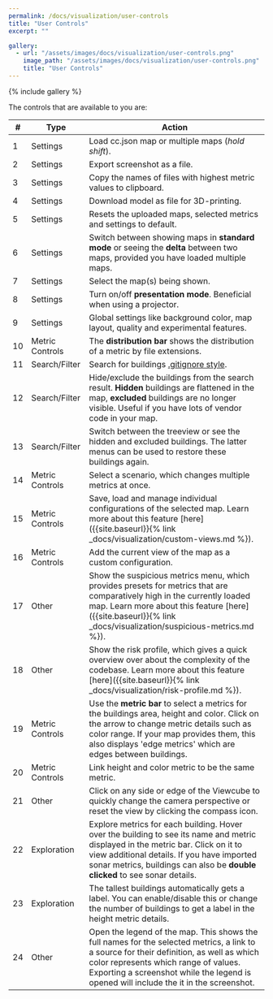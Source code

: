 ```yaml
---
permalink: /docs/visualization/user-controls
title: "User Controls"
excerpt: ""

gallery:
  - url: "/assets/images/docs/visualization/user-controls.png"
    image_path: "/assets/images/docs/visualization/user-controls.png"
    title: "User Controls"
---
```


{% include gallery %}

The controls that are available to you are:

| #   | Type            | Action                                                                                                                                                                                                                                                                     |
| --- | --------------- | -------------------------------------------------------------------------------------------------------------------------------------------------------------------------------------------------------------------------------------------------------------------------- |
| 1   | Settings        | Load cc.json map or multiple maps (_hold shift_).                                                                                                                                                                                                                          |
| 2   | Settings        | Export screenshot as a file.                                                                                                                                                                                                                                               |
| 3   | Settings        | Copy the names of files with highest metric values to clipboard.                                                                                                                                                                                                           |
| 4   | Settings        | Download model as file for 3D-printing.                                                                                                                                                                                                                                    |
| 5   | Settings        | Resets the uploaded maps, selected metrics and settings to default.                                                                                                                                                                                                        |
| 6   | Settings        | Switch between showing maps in **standard mode** or seeing the **delta** between two maps, provided you have loaded multiple maps.                                                                                                                                         |
| 7   | Settings        | Select the map(s) being shown.                                                                                                                                                                                                                                             |
| 8   | Settings        | Turn on/off **presentation mode**. Beneficial when using a projector.                                                                                                                                                                                                      |
| 9   | Settings        | Global settings like background color, map layout, quality and experimental features.                                                                                                                                                                                      |
| 10  | Metric Controls | The **distribution bar** shows the distribution of a metric by file extensions.                                                                                                                                                                                            |
| 11  | Search/Filter   | Search for buildings [.gitignore style](https://git-scm.com/docs/gitignore).                                                                                                                                                                                               |
| 12  | Search/Filter   | Hide/exclude the buildings from the search result. **Hidden** buildings are flattened in the map, **excluded** buildings are no longer visible. Useful if you have lots of vendor code in your map.                                                                        |
| 13  | Search/Filter   | Switch between the treeview or see the hidden and excluded buildings. The latter menus can be used to restore these buildings again.                                                                                                                                       |
| 14  | Metric Controls | Select a scenario, which changes multiple metrics at once.                                                                                                                                                                                                                 |
| 15  | Metric Controls | Save, load and manage individual configurations of the selected map. Learn more about this feature [here]({{site.baseurl}}{% link _docs/visualization/custom-views.md %}).                                                                                                 |
| 16  | Metric Controls | Add the current view of the map as a custom configuration.                                                                                                                                                                                                                 |
| 17  | Other           | Show the suspicious metrics menu, which provides presets for metrics that are comparatively high in the currently loaded map. Learn more about this feature [here]({{site.baseurl}}{% link _docs/visualization/suspicious-metrics.md %}).                                  |
| 18  | Other           | Show the risk profile, which gives a quick overview over about the complexity of the codebase. Learn more about this feature [here]({{site.baseurl}}{% link _docs/visualization/risk-profile.md %}).                                                                       |
| 19  | Metric Controls | Use the **metric bar** to select a metrics for the buildings area, height and color. Click on the arrow to change metric details such as color range. If your map provides them, this also displays 'edge metrics' which are edges between buildings.                      |
| 20  | Metric Controls | Link height and color metric to be the same metric.                                                                                                                                                                                                                        |
| 21  | Other           | Click on any side or edge of the Viewcube to quickly change the camera perspective or reset the view by clicking the compass icon.                                                                                                                                         |
| 22  | Exploration     | Explore metrics for each building. Hover over the building to see its name and metric displayed in the metric bar. Click on it to view additional details. If you have imported sonar metrics, buildings can also be **double clicked** to see sonar details.              |
| 23  | Exploration     | The tallest buildings automatically gets a label. You can enable/disable this or change the number of buildings to get a label in the height metric details.                                                                                                               |
| 24  | Other           | Open the legend of the map. This shows the full names for the selected metrics, a link to a source for their definition, as well as which color represents which range of values. Exporting a screenshot while the legend is opened will include the it in the screenshot. |
